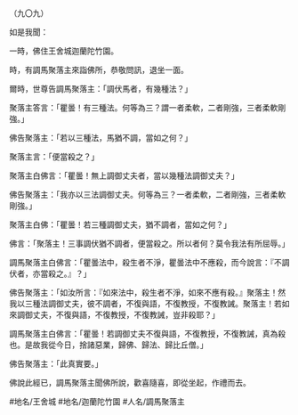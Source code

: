 （九〇九）

如是我聞：

一時，佛住王舍城迦蘭陀竹園。

時，有調馬聚落主來詣佛所，恭敬問訊，退坐一面。

爾時，世尊告調馬聚落主：「調伏馬者，有幾種法？」

聚落主答言：「瞿曇！有三種法。何等為三？謂一者柔軟，二者剛強，三者柔軟剛強。」

佛告聚落主：「若以三種法，馬猶不調，當如之何？」

聚落主言：「便當殺之？」

聚落主白佛言：「瞿曇！無上調御丈夫者，當以幾種法調御丈夫？」

佛告聚落主：「我亦以三法調御丈夫。何等為三？一者柔軟，二者剛強，三者柔軟剛強。」

聚落主白佛：「瞿曇！若三種調御丈夫，猶不調者，當如之何？」

佛言：「聚落主！三事調伏猶不調者，便當殺之。所以者何？莫令我法有所屈辱。」

調馬聚落主白佛言：「瞿曇法中，殺生者不淨，瞿曇法中不應殺，而今說言：『不調伏者，亦當殺之。』？」

佛告聚落主：「如汝所言：『如來法中，殺生者不淨，如來不應有殺。』聚落主！然我以三種法調御丈夫，彼不調者，不復與語，不復教授，不復教誡。聚落主！若如來調御丈夫，不復與語，不復教授，不復教誡，豈非殺耶？」

調馬聚落主白佛言：「瞿曇！若調御丈夫不復與語，不復教授，不復教誡，真為殺也。是故我從今日，捨諸惡業，歸佛、歸法、歸比丘僧。」

佛告聚落主：「此真實要。」

佛說此經已，調馬聚落主聞佛所說，歡喜隨喜，即從坐起，作禮而去。

#地名/王舍城
#地名/迦蘭陀竹園
#人名/調馬聚落主

